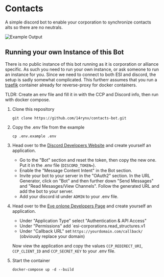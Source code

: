 # Contacts

A simple discord bot to enable your corporation to synchronize contacts alts so
there are no neutrals.

![Example Output](https://i.imgur.com/oDSw3Ot.png)

## Running your own Instance of this Bot

There is no public instance of this bot running as it is corporation or alliance specific. As such you need to run
your own instance, or ask someone to run an instance for you. Since we need to connect to both ESI and discord, the setup is sadly somewhat complicated.
This furtherr assumes that you run a [traefik](https://doc.traefik.io/traefik/) container already for reverse-proxy for docker containers.

TLDR: Create an env file and fill it in with the CCP and Discord info, then run with docker compose.

1. Clone this repository
    ```shell
    git clone https://github.com/14rynx/contacts-bot.git
    ```
    
2. Copy the .env file from the example
    ```shell
    cp .env.example .env
    ```
3. Head over to the [Discord Developers Website](https://discord.com/developers/) and create yourself an application.
    - Go to the "Bot" section and reset the token, then copy the new one. Put it in the .env file (`DISCORD_TOKEN=`).
    - Enable the "Message Content Intent" in the Bot section.
    - Invite your bot to your server in the "OAuth2" section. In the URL Generator, click on "Bot" and then
    further down "Send Messages" and "Read Mesasges/View Channels". Follow the generated URL and add the bot to your server.
    - Add your discord id under `ADMIN` to your .env file.

4. Head over to the [Eve onlone Developers Page](https://developers.eveonline.com/) and create yourself an application.
    - Under "Application Type" select "Authentication & API Access"
    - Under "Permissions" add `esi-corporations.read_structures.v1
    - Under "Callback URL" set `https://yourdomain.com/callback/` (obviously replace your domain)

    Now view the application and copy the values `CCP_REDIRECT_URI`, `CCP_CLIENT_ID` and `CCP_SECRET_KEY` to your .env file.

5. Start the container
    ```shell
    docker-compose up -d --build
    ```
